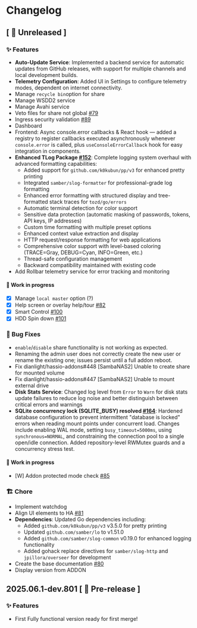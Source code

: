 # Changelog

## [ 🚧 Unreleased ]

### ✨ Features

- **Auto-Update Service**: Implemented a backend service for automatic updates from GitHub releases, with support for multiple channels and local development builds.
- **Telemetry Configuration**: Added UI in Settings to configure telemetry modes, dependent on internet connectivity.
- Manage `recycle bin`option for share
- Manage WSDD2 service
- Manage Avahi service
- Veto files for share not global [#79](https://github.com/dianlight/srat/issues/79)
- Ingress security validation [#89](https://github.com/dianlight/srat/issues/89)
- Dashboard
- Frontend: Async console.error callbacks & React hook — added a registry to register callbacks executed asynchronously whenever `console.error` is called, plus `useConsoleErrorCallback` hook for easy integration in components.
- **Enhanced TLog Package [#152](https://github.com/dianlight/srat/issues/152)**: Complete logging system overhaul with advanced formatting capabilities:
  - Added support for `github.com/k0kubun/pp/v3` for enhanced pretty printing
  - Integrated `samber/slog-formatter` for professional-grade log formatting
  - Enhanced error formatting with structured display and tree-formatted stack traces for `tozd/go/errors`
  - Automatic terminal detection for color support
  - Sensitive data protection (automatic masking of passwords, tokens, API keys, IP addresses)
  - Custom time formatting with multiple preset options
  - Enhanced context value extraction and display
  - HTTP request/response formatting for web applications
  - Comprehensive color support with level-based coloring (TRACE=Gray, DEBUG=Cyan, INFO=Green, etc.)
  - Thread-safe configuration management
  - Backward compatibility maintained with existing code
- Add Rollbar telemetry service for error tracking and monitoring

#### **🚧 Work in progress**

- [x] Manage `local master` option (?)
- [x] Help screen or overlay help/tour [#82](https://github.com/dianlight/srat/issues/82)
- [x] Smart Control [#100](https://github.com/dianlight/srat/issues/100)
- [x] HDD Spin down [#101](https://github.com/dianlight/srat/issues/101)

### 🐛 Bug Fixes

- `enable`/`disable` share functionality is not working as expected.
- Renaming the admin user does not correctly create the new user or rename the existing one; issues persist until a full addon reboot.
- Fix dianlight/hassio-addons#448 [SambaNAS2] Unable to create share for mounted volume
- Fix dianlight/hassio-addons#447 [SambaNAS2] Unable to mount external drive
- **Disk Stats Service**: Changed log level from `Error` to `Warn` for disk stats update failures to reduce log noise and better distinguish between critical errors and warnings
- **SQLite concurrency lock (SQLITE_BUSY) resolved [#164](https://github.com/dianlight/srat/issues/164)**: Hardened database configuration to prevent intermittent "database is locked" errors when reading mount points under concurrent load. Changes include enabling WAL mode, setting `busy_timeout=5000ms`, using `synchronous=NORMAL`, and constraining the connection pool to a single open/idle connection. Added repository-level RWMutex guards and a concurrency stress test.

#### **🚧 Work in progress**

- [W] Addon protected mode check [#85](https://github.com/dianlight/srat/issues/85)

### 🏗 Chore

- Implement watchdog
- Align UI elements to HA [#81](https://github.com/dianlight/srat/issues/81)
- **Dependencies**: Updated Go dependencies including:
  - Added `github.com/k0kubun/pp/v3` v3.5.0 for pretty printing
  - Updated `github.com/samber/lo` to v1.51.0
  - Added `github.com/samber/slog-common` v0.19.0 for enhanced logging functionality
  - Added gohack replace directives for `samber/slog-http` and `jpillora/overseer` for development
- Create the base documentation [#80](https://github.com/dianlight/srat/issues/80)
- Display version from ADDON

## 2025.06.1-dev.801 [ 🧪 Pre-release ]

### ✨ Features

- First Fully functional version ready for first merge!
